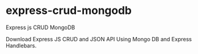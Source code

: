 # express-crud-mongodb
Express js CRUD MongoDB 

Download Express JS CRUD and JSON API Using Mongo DB and Express Handlebars.


